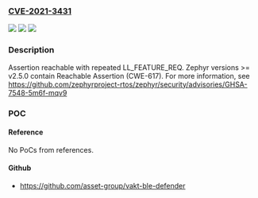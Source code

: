 ### [CVE-2021-3431](https://cve.mitre.org/cgi-bin/cvename.cgi?name=CVE-2021-3431)
![](https://img.shields.io/static/v1?label=Product&message=zephyr&color=blue)
![](https://img.shields.io/static/v1?label=Version&message=%3E%3D%20v2.5.0%20&color=brighgreen)
![](https://img.shields.io/static/v1?label=Vulnerability&message=Reachable%20Assertion%20(CWE-617)&color=brighgreen)

### Description

Assertion reachable with repeated LL_FEATURE_REQ. Zephyr versions >= v2.5.0 contain Reachable Assertion (CWE-617). For more information, see https://github.com/zephyrproject-rtos/zephyr/security/advisories/GHSA-7548-5m6f-mqv9

### POC

#### Reference
No PoCs from references.

#### Github
- https://github.com/asset-group/vakt-ble-defender

